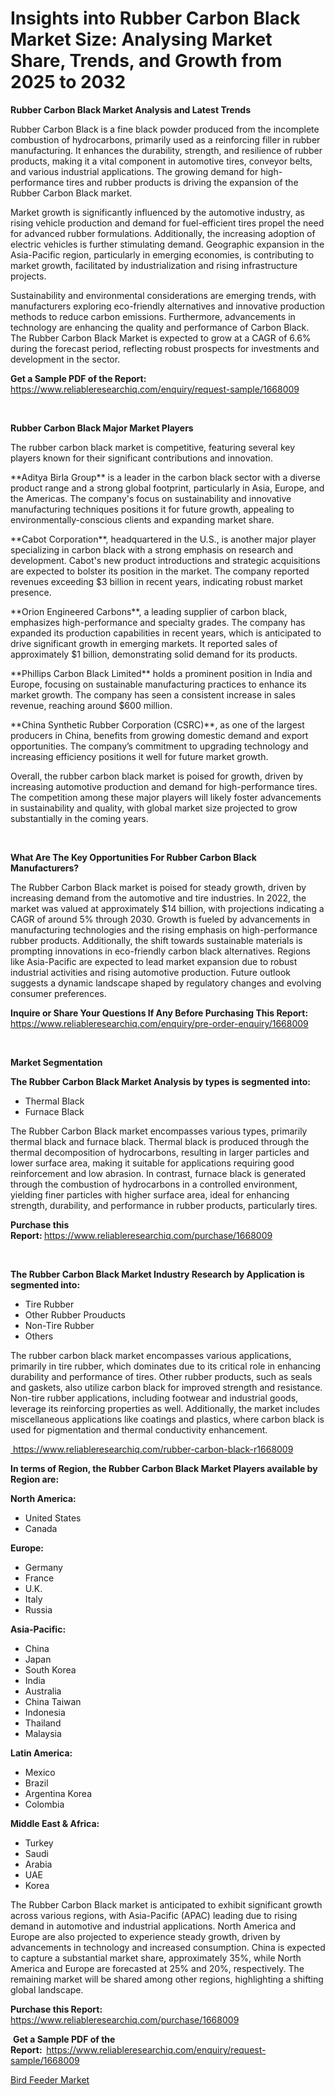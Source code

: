 <p><h1>Insights into Rubber Carbon Black Market Size: Analysing Market Share, Trends, and Growth from 2025 to 2032</h1></p><p><strong>Rubber Carbon Black Market Analysis and Latest Trends</strong></p>
<p><p>Rubber Carbon Black is a fine black powder produced from the incomplete combustion of hydrocarbons, primarily used as a reinforcing filler in rubber manufacturing. It enhances the durability, strength, and resilience of rubber products, making it a vital component in automotive tires, conveyor belts, and various industrial applications. The growing demand for high-performance tires and rubber products is driving the expansion of the Rubber Carbon Black market.</p><p>Market growth is significantly influenced by the automotive industry, as rising vehicle production and demand for fuel-efficient tires propel the need for advanced rubber formulations. Additionally, the increasing adoption of electric vehicles is further stimulating demand. Geographic expansion in the Asia-Pacific region, particularly in emerging economies, is contributing to market growth, facilitated by industrialization and rising infrastructure projects.</p><p>Sustainability and environmental considerations are emerging trends, with manufacturers exploring eco-friendly alternatives and innovative production methods to reduce carbon emissions. Furthermore, advancements in technology are enhancing the quality and performance of Carbon Black. The Rubber Carbon Black Market is expected to grow at a CAGR of 6.6% during the forecast period, reflecting robust prospects for investments and development in the sector.</p></p>
<p><strong>Get a Sample PDF of the Report:&nbsp;</strong> <a href="https://www.reliableresearchiq.com/enquiry/request-sample/1668009?utm_campaign=2463&utm_medium=2&utm_source=Github&utm_content=ia&utm_term=06032025&utm_id=rubber-carbon-black">https://www.reliableresearchiq.com/enquiry/request-sample/1668009</a></p>
<p>&nbsp;</p>
<p><strong>Rubber Carbon Black Major Market Players</strong></p>
<p><p>The rubber carbon black market is competitive, featuring several key players known for their significant contributions and innovation. </p><p>**Aditya Birla Group** is a leader in the carbon black sector with a diverse product range and a strong global footprint, particularly in Asia, Europe, and the Americas. The company's focus on sustainability and innovative manufacturing techniques positions it for future growth, appealing to environmentally-conscious clients and expanding market share.</p><p>**Cabot Corporation**, headquartered in the U.S., is another major player specializing in carbon black  with a strong emphasis on research and development. Cabot's new product introductions and strategic acquisitions are expected to bolster its position in the market. The company reported revenues exceeding $3 billion in recent years, indicating robust market presence.</p><p>**Orion Engineered Carbons**, a leading supplier of carbon black, emphasizes high-performance and specialty grades. The company has expanded its production capabilities in recent years, which is anticipated to drive significant growth in emerging markets. It reported sales of approximately $1 billion, demonstrating solid demand for its products.</p><p>**Phillips Carbon Black Limited** holds a prominent position in India and Europe, focusing on sustainable manufacturing practices to enhance its market growth. The company has seen a consistent increase in sales revenue, reaching around $600 million.</p><p>**China Synthetic Rubber Corporation (CSRC)**, as one of the largest producers in China, benefits from growing domestic demand and export opportunities. The company’s commitment to upgrading technology and increasing efficiency positions it well for future market growth.</p><p>Overall, the rubber carbon black market is poised for growth, driven by increasing automotive production and demand for high-performance tires. The competition among these major players will likely foster advancements in sustainability and quality, with global market size projected to grow substantially in the coming years.</p></p>
<p>&nbsp;</p>
<p><strong>What Are The Key Opportunities For Rubber Carbon Black Manufacturers?</strong></p>
<p><p>The Rubber Carbon Black market is poised for steady growth, driven by increasing demand from the automotive and tire industries. In 2022, the market was valued at approximately $14 billion, with projections indicating a CAGR of around 5% through 2030. Growth is fueled by advancements in manufacturing technologies and the rising emphasis on high-performance rubber products. Additionally, the shift towards sustainable materials is prompting innovations in eco-friendly carbon black alternatives. Regions like Asia-Pacific are expected to lead market expansion due to robust industrial activities and rising automotive production. Future outlook suggests a dynamic landscape shaped by regulatory changes and evolving consumer preferences.</p></p>
<p><strong>Inquire or Share Your Questions If Any Before Purchasing This Report:</strong> <a href="https://www.reliableresearchiq.com/enquiry/pre-order-enquiry/1668009?utm_campaign=2463&utm_medium=2&utm_source=Github&utm_content=ia&utm_term=06032025&utm_id=rubber-carbon-black">https://www.reliableresearchiq.com/enquiry/pre-order-enquiry/1668009</a></p>
<p>&nbsp;</p>
<p><strong>Market Segmentation</strong></p>
<p><strong>The Rubber Carbon Black Market Analysis by types is segmented into:</strong></p>
<p><ul><li>Thermal Black</li><li>Furnace Black</li></ul></p>
<p><p>The Rubber Carbon Black market encompasses various types, primarily thermal black and furnace black. Thermal black is produced through the thermal decomposition of hydrocarbons, resulting in larger particles and lower surface area, making it suitable for applications requiring good reinforcement and low abrasion. In contrast, furnace black is generated through the combustion of hydrocarbons in a controlled environment, yielding finer particles with higher surface area, ideal for enhancing strength, durability, and performance in rubber products, particularly tires.</p></p>
<p><strong>Purchase this Report:&nbsp;</strong><a href="https://www.reliableresearchiq.com/purchase/1668009?utm_campaign=2463&utm_medium=2&utm_source=Github&utm_content=ia&utm_term=06032025&utm_id=rubber-carbon-black">https://www.reliableresearchiq.com/purchase/1668009</a></p>
<p>&nbsp;</p>
<p><strong>The Rubber Carbon Black Market Industry Research by Application is segmented into:</strong></p>
<p><ul><li>Tire Rubber</li><li>Other Rubber Prouducts</li><li>Non-Tire Rubber</li><li>Others</li></ul></p>
<p><p>The rubber carbon black market encompasses various applications, primarily in tire rubber, which dominates due to its critical role in enhancing durability and performance of tires. Other rubber products, such as seals and gaskets, also utilize carbon black for improved strength and resistance. Non-tire rubber applications, including footwear and industrial goods, leverage its reinforcing properties as well. Additionally, the market includes miscellaneous applications like coatings and plastics, where carbon black is used for pigmentation and thermal conductivity enhancement.</p></p>
<p><a href="https://www.reliableresearchiq.com/rubber-carbon-black-r1668009?utm_campaign=2463&utm_medium=2&utm_source=Github&utm_content=ia&utm_term=06032025&utm_id=rubber-carbon-black">&nbsp;https://www.reliableresearchiq.com/rubber-carbon-black-r1668009</a></p>
<p><strong>In terms of Region, the Rubber Carbon Black Market Players available by Region are:</strong></p>
<p>
    <p> <strong> North America: </strong>
        <ul>
            <li>United States</li>
            <li>Canada</li>
        </ul>
        </p> 
    <p> <strong> Europe: </strong>
        <ul>
            <li>Germany</li>
            <li>France</li>
            <li>U.K.</li>
            <li>Italy</li>
            <li>Russia</li>
        </ul>
        </p> 
    <p> <strong> Asia-Pacific: </strong>
        <ul>
            <li>China</li>
            <li>Japan</li>
            <li>South Korea</li>
            <li>India</li>
            <li>Australia</li>
            <li>China Taiwan</li>
            <li>Indonesia</li>
            <li>Thailand</li>
            <li>Malaysia</li>
        </ul>
        </p> 
    <p> <strong> Latin America: </strong>
        <ul>
            <li>Mexico</li>
            <li>Brazil</li>
            <li>Argentina Korea</li>
            <li>Colombia</li>
        </ul>
        </p> 
    <p> <strong> Middle East & Africa: </strong>
        <ul>
            <li>Turkey</li>
            <li>Saudi</li>
            <li>Arabia</li>
            <li>UAE</li>
            <li>Korea</li>
        </ul>
    </p>
    </p>
<p><p>The Rubber Carbon Black market is anticipated to exhibit significant growth across various regions, with Asia-Pacific (APAC) leading due to rising demand in automotive and industrial applications. North America and Europe are also projected to experience steady growth, driven by advancements in technology and increased consumption. China is expected to capture a substantial market share, approximately 35%, while North America and Europe are forecasted at 25% and 20%, respectively. The remaining market will be shared among other regions, highlighting a shifting global landscape.</p></p>
<p><strong>Purchase this Report: </strong><a href="https://www.reliableresearchiq.com/purchase/1668009?utm_campaign=2463&utm_medium=2&utm_source=Github&utm_content=ia&utm_term=06032025&utm_id=rubber-carbon-black">https://www.reliableresearchiq.com/purchase/1668009</a></p>
<p>&nbsp;<strong>Get a Sample PDF of the Report:&nbsp;&nbsp;</strong><a href="https://www.reliableresearchiq.com/enquiry/request-sample/1668009?utm_campaign=2463&utm_medium=2&utm_source=Github&utm_content=ia&utm_term=06032025&utm_id=rubber-carbon-black">https://www.reliableresearchiq.com/enquiry/request-sample/1668009</a></p>
<p><strong></strong></p>
<p><p><a href="https://github.com/hillsmyung726/Market-Research-Report-List-1/blob/main/bird-feeder-market.md?utm_campaign=2463&utm_medium=2&utm_source=Github&utm_content=ia&utm_term=06032025&utm_id=rubber-carbon-black">Bird Feeder Market</a></p></p>